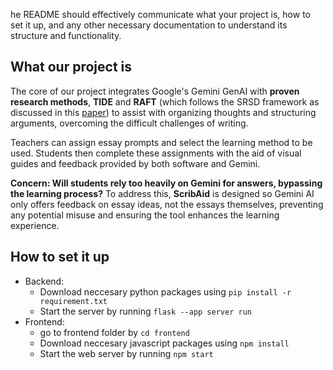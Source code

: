 he README should effectively communicate what your project is, how to set it up, and any other necessary documentation to understand its structure and functionality.

## What our project is
The core of our project integrates Google's Gemini GenAI with **proven research methods**, **TIDE** and **RAFT** (which follows the SRSD framework as discussed in this [paper](https://journals.sagepub.com/doi/full/10.1111/ldrp.12140)) to assist with organizing thoughts and structuring arguments, overcoming the difficult challenges of writing. 

Teachers can assign essay prompts and select the learning method to be used. Students then complete these assignments with the aid of visual guides and feedback provided by both software and Gemini.

**Concern: Will students rely too heavily on Gemini for answers, bypassing the learning process?**
To address this, **ScribAid** is designed so Gemini AI only offers feedback on essay ideas, not the essays themselves, preventing any potential misuse and ensuring the tool enhances the learning experience.

## How to set it up
- Backend:
  - Download neccesary python packages using `pip install -r requirement.txt`
  - Start the server by running `flask --app server run`
- Frontend:
  - go to frontend folder by `cd frontend`
  - Download neccesary javascript packages using `npm install`
  - Start the web server by running `npm start`
